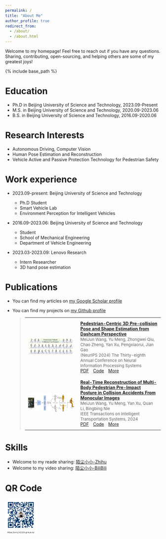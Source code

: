 ```yaml
---
permalink: /
title: "About Me"
author_profile: true
redirect_from: 
  - /about/
  - /about.html
---
```


Welcome to my homepage! Feel free to reach out if you have any questions. Sharing, contributing, open-sourcing, and helping others are some of my greatest joys!

{% include base_path %}

Education
======
* Ph.D in Beijing University of Science and Technology, 2023.09-Present
* M.S. in Beijing University of Science and Technology, 2020.09-2023.06
* B.S. in Beijing University of Science and Technology, 2016.09-2020.06

Research Interests
======
* Autonomous Driving, Computer Vision
* Human Pose Estimation and Reconstruction
* Vehicle Active and Passive Protection Technology for Pedestrian Safety

Work experience
======
* 2023.09-present: Beijing University of Science and Technology
  * Ph.D Student
  * Smart Vehicle Lab 
  * Environment Perception for Intelligent Vehicles
    
* 2016.09-2023.06: Beijing University of Science and Technology
  * Student
  * School of Mechanical Engineering
  * Department of Vehicle Engineering

* 2023.03-2023.09: Lenovo Research
  * Intern Researcher
  * 3D hand pose estimation
  
Publications
======
* You can find my articles on [my Google Scholar profile](https://scholar.google.com/citations?user=Ganf8zgAAAAJ&hl=zh-CN)
* You can find my projects on [my Github profile](https://github.com/wmj142326)
  
  > <style>
  >   table {
  >     width: 100%;
  >     border-collapse: collapse;
  >     font-size: 14px;  /* 字体大小设置为14px */
  >   }
  >   td {
  >     padding: 10px;
  >   }
  >   img {
  >     max-width: 150px;
  >     height: auto;
  >   }
  >   table, td {
  >     border: none;
  >   }
  >   .small-text {
  >     font-size: 13px;  /* 让作者、期刊等文本变小 */
  >   }
  >   .link {
  >     margin-right: 10px;  /* 设置链接之间的间距 */
  >   }
  > </style>
  > 
  > <table>
  >   <tr>
  >     <td><img src="../images/PVCP.png" alt="PVCP" width="200" height="auto"></td>
  >     <td>
  >       <a href="https://scholar.google.com/scholar?hl=zh-CN&as_sdt=0%2C5&q=Pedestrian-Centric+3D+Pre-collision+Pose+and+Shape+Estimation+from+Dashcam+Perspective&btnG="><strong>Pedestrian-Centric 3D Pre-collision Pose and Shape Estimation from Dashcam Perspective</strong></a><br>
  >       <span class="small-text">MeiJun Wang, Yu Meng, Zhongwei Qiu, Chao Zheng, Yan Xu, Pengxiaorui, Jian Gao</span><br>
  >       <span class="small-text">(NeurIPS 2024) The Thirty-eighth Annual Conference on Neural Information Processing Systems</span><br>
  >       <a href="https://openreview.net/pdf?id=ldvfaYzG35" class="link">PDF</a>
  >       <a href="https://github.com/wmj142326/PVCP" class="link">Code</a>
  >       <a href="https://neurips.cc/virtual/2024/poster/93814" class="link">More</a>
  >     </td>
  >   </tr>
  >   <tr>
  >     <td><img src="../images/MBPR.png" alt="MBPR" width="200" height="auto"></td>
  >     <td>
  >       <a href="https://scholar.google.com/scholar?hl=zh-CN&as_sdt=0%2C5&q=Real-Time+Reconstruction+of+Multi-Body+Pedestrian+Pre-Impact+Posture+in+Collision+Accidents+From+Monocular+Images&btnG="><strong>Real-Time Reconstruction of Multi-Body Pedestrian Pre-Impact Posture in Collision Accidents From Monocular Images</strong></a><br>
  >       <span class="small-text">MeiJun Wang, Yu Meng, Yan Xu, Quan Li, Bingbing Nie</span><br>
  >       <span class="small-text">IEEE Transactions on Intelligent Transportation Systems, 2024</span><br>
  >       <a href="https://ieeexplore.ieee.org/abstract/document/10746249" class="link">PDF</a>
  >       <a href="https://github.com/wmj142326/MBPR" class="link">Code</a>
  >       <a href="https://neurips.cc/virtual/2024/poster/93814" class="link">More</a>
  >     </td>
  >   </tr>
  > </table>


Skills
======
* Welcome to my reade sharing: [陌尘小小-Zhihu](https://www.zhihu.com/people/mochenxiaoxiao)
* Welcome to my video sharing: [陌尘小小-BiliBili](https://space.bilibili.com/384233049)

QR Code
======
  <img src="../images/QR_code.png" alt="QR code" style="width: 20%; height: auto;" />
